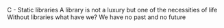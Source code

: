 C - Static libraries
A library is not a luxury but one of the necessities of life
Without libraries what have we? We have no past and no future
